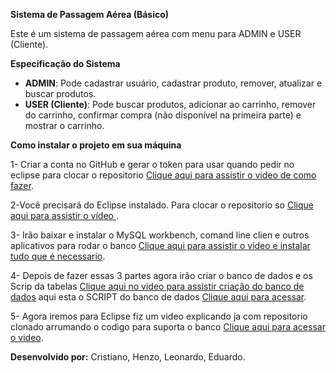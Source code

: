 **Sistema de Passagem Aérea (Básico)**

Este é um sistema de passagem aérea com menu para ADMIN e USER (Cliente).

**Especificação do Sistema**

- **ADMIN**: Pode cadastrar usuário, cadastrar produto, remover, atualizar e buscar produtos.
- **USER (Cliente)**: Pode buscar produtos, adicionar ao carrinho, remover do carrinho, confirmar compra (não disponível na primeira parte) e mostrar o carrinho.

**Como instalar o projeto em sua máquina**

1- Criar a conta no GitHub e gerar o token para usar quando pedir no eclipse para clocar o repositorio [Clique aqui para assistir o video de como fazer](https://www.youtube.com/shorts/rlO6C6dDKNs).

2-Você precisará do Eclipse instalado. Para clocar o repositorio so  [Clique aqui para assistir o vídeo ](https://www.youtube.com/watch?v=-IA9VivrY4c).


3- Irão baixar e instalar o MySQL workbench, comand line clien e outros aplicativos para rodar o banco [Clique aqui para assistir o video e instalar tudo que é necessario](https://www.youtube.com/watch?v=gffMzD8IsRk).



4- Depois de fazer essas 3 partes agora irão criar o banco de dados e os Scrip da tabelas [Clique aqui no video para assistir criação do banco de dados](https://drive.google.com/file/d/13WkHLVyLsjXdD9gxgdiEyilXwxRemlys/view?usp=sharing) aqui esta o SCRIPT do banco de dados [Clique aqui para acessar](https://drive.google.com/file/d/1Mml3xbQROvji04ZQCxpKusZ5BIoVytZs/view?usp=sharing).


5- Agora iremos para  Eclipse fiz um video explicando ja com repositorio clonado arrumando o codigo para suporta o banco [Clique aqui para acessar o video](https://drive.google.com/file/d/100V2AV22PF-9PqLDb3YSiNUkghJWYkad/view?usp=sharing).

**Desenvolvido por:** Cristiano, Henzo, Leonardo, Eduardo.

